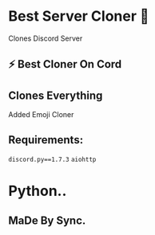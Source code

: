 # Best Server Cloner 🏮
Clones Discord Server

## ⚡ Best Cloner On Cord
## Clones Everything 
Added Emoji Cloner
## Requirements:
`discord.py==1.7.3`
`aiohttp`


# Python..
##  MaDe By Sync.
